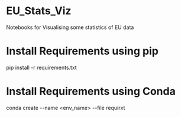 # EU_Stats_Viz
Notebooks for Visualising some statistics of EU data

# Install Requirements using pip
pip install -r requirements.txt

# Install Requirements using Conda
conda create --name <env_name> --file requirxt
